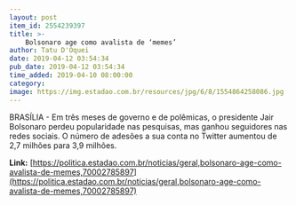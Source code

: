 ```yaml
---
layout: post
item_id: 2554239397
title: >-
    Bolsonaro age como avalista de ‘memes’
author: Tatu D'Oquei
date: 2019-04-12 03:54:34
pub_date: 2019-04-12 03:54:34
time_added: 2019-04-10 08:00:00
category: 
image: https://img.estadao.com.br/resources/jpg/6/8/1554864258086.jpg
---
```


BRASÍLIA - Em três meses de governo e de polêmicas, o presidente Jair Bolsonaro perdeu popularidade nas pesquisas, mas ganhou seguidores nas redes sociais. O número de adesões a sua conta no Twitter aumentou de 2,7 milhões para 3,9 milhões.

**Link:** [https://politica.estadao.com.br/noticias/geral,bolsonaro-age-como-avalista-de-memes,70002785897](https://politica.estadao.com.br/noticias/geral,bolsonaro-age-como-avalista-de-memes,70002785897)

